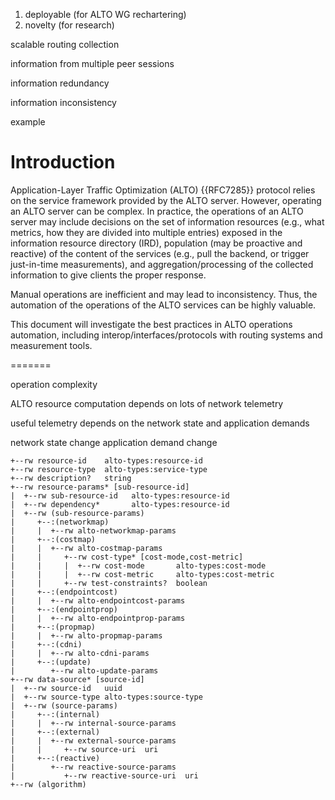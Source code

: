 1. deployable (for ALTO WG rechartering)
2. novelty (for research)

scalable routing collection

information from multiple peer sessions

information redundancy

information inconsistency

example

# Introduction

Application-Layer Traffic Optimization (ALTO) {{RFC7285}} protocol relies on
the service framework provided by the ALTO server. However, operating an ALTO
server can be complex. In practice, the operations of an ALTO server may
include decisions on the set of information resources (e.g., what metrics,
how they are divided into multiple entries) exposed in the information
resource directory (IRD), population (may be proactive and reactive) of the
content of the services (e.g., pull the backend, or trigger just-in-time
measurements), and aggregation/processing of the collected information to
give clients the proper response.

Manual operations are inefficient and may lead to inconsistency. Thus, the
automation of the operations of the ALTO services can be highly valuable.

This document will investigate the best
practices in ALTO operations automation, including
interop/interfaces/protocols with routing systems and measurement tools.


=======



operation complexity

ALTO resource computation depends on lots of network telemetry



useful telemetry depends on the network state and application demands

network state change
application demand change

```
+--rw resource-id    alto-types:resource-id
+--rw resource-type  alto-types:service-type
+--rw description?   string
+--rw resource-params* [sub-resource-id]
|  +--rw sub-resource-id   alto-types:resource-id
|  +--rw dependency*       alto-types:resource-id
|  +--rw (sub-resource-params)
|     +--:(networkmap)
|     |  +--rw alto-networkmap-params
|     +--:(costmap)
|     |  +--rw alto-costmap-params
|     |     +--rw cost-type* [cost-mode,cost-metric]
|     |     |  +--rw cost-mode       alto-types:cost-mode
|     |     |  +--rw cost-metric     alto-types:cost-metric
|     |     +--rw test-constraints?  boolean
|     +--:(endpointcost)
|     |  +--rw alto-endpointcost-params
|     +--:(endpointprop)
|     |  +--rw alto-endpointprop-params
|     +--:(propmap)
|     |  +--rw alto-propmap-params
|     +--:(cdni)
|     |  +--rw alto-cdni-params
|     +--:(update)
|        +--rw alto-update-params
+--rw data-source* [source-id]
|  +--rw source-id   uuid
|  +--rw source-type alto-types:source-type
|  +--rw (source-params)
|     +--:(internal)
|     |  +--rw internal-source-params
|     +--:(external)
|     |  +--rw external-source-params
|     |     +--rw source-uri  uri
|     +--:(reactive)
|        +--rw reactive-source-params
|           +--rw reactive-source-uri  uri
+--rw (algorithm)
```